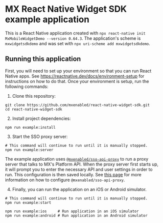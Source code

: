 # MX React Native Widget SDK example application

This is a React Native application created with `npx react-native init
MxMobileWidgetDemo --version 0.64.3`. The application's scheme is
`mxwidgetsdkdemo` and was set with `npx uri-scheme add mxwidgetsdkdemo`.


## Running this application

First, you will need to set up your environment so that you can run React
Native apps. See https://reactnative.dev/docs/environment-setup for
instructions on how to do that. Once your environment is setup, run the
following commands:


1. Clone this repository:

  ```console
  git clone https://github.com/mxenabled/react-native-widget-sdk.git
  cd react-native-widget-sdk
  ```

2. Install project dependencies:

  ```console
  npm run example:install
  ```

3. Start the SSO proxy server:

  ```console
  # This command will continue to run until it is manually stopped.
  npm run example:server
  ```

  The example application uses [`@mxenabled/sso-api-proxy`][sso_api_proxy] to
  run a proxy server that talks to MX's Platform API. When the proxy server
  first starts up, it will prompt you to enter the necessary API and user
  settings in order to run. This configuration is then saved locally. See [this
  page][sso_api_proxy_config] for more information on how to configure
  `@mxenabled/sso-api-proxy`.

4. Finally, you can run the application on an iOS or Android simulator.

  ```console
  # This command will continue to run until it is manually stopped.
  npm run example:start

  npm run example:ios     # Run application in an iOS simulator
  npm run example:android # Run application in an Android simulator
  ```


[sso_api_proxy]: https://www.npmjs.com/package/@mxenabled/sso-api-proxy "@mxenabled/sso-api-proxy"
[sso_api_proxy_config]: https://github.com/mxenabled/sso-api-proxy#configuration "Configuration"
